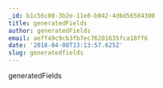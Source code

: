 ```yaml
---
_id: b1c56c00-3b2e-11e8-b042-4d6d56584300
title: generatedFields
author: generatedFields
email: aeff49c9cb3fb7ec76281635fca18ff6
date: '2018-04-08T13:13:57.625Z'
slug: generatedfields
---
```

generatedFields
